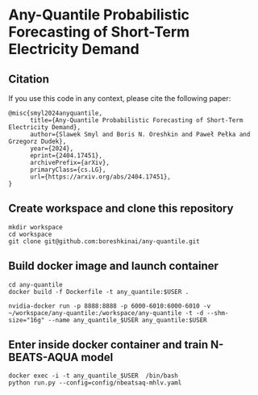 # Any-Quantile Probabilistic Forecasting of Short-Term Electricity Demand

## Citation
If you use this code in any context, please cite the following paper:
```
@misc{smyl2024anyquantile,
      title={Any-Quantile Probabilistic Forecasting of Short-Term Electricity Demand}, 
      author={Slawek Smyl and Boris N. Oreshkin and Paweł Pełka and Grzegorz Dudek},
      year={2024},
      eprint={2404.17451},
      archivePrefix={arXiv},
      primaryClass={cs.LG},
      url={https://arxiv.org/abs/2404.17451}, 
}
```

## Create workspace and clone this repository
```
mkdir workspace
cd workspace
git clone git@github.com:boreshkinai/any-quantile.git 
```

## Build docker image and launch container
```
cd any-quantile
docker build -f Dockerfile -t any_quantile:$USER .

nvidia-docker run -p 8888:8888 -p 6000-6010:6000-6010 -v ~/workspace/any-quantile:/workspace/any-quantile -t -d --shm-size="16g" --name any_quantile_$USER any_quantile:$USER
```

## Enter inside docker container and train N-BEATS-AQUA model
```
docker exec -i -t any_quantile_$USER  /bin/bash
python run.py --config=config/nbeatsaq-mhlv.yaml
```
